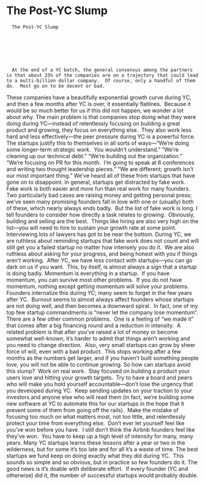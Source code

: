 # The Post-YC Slump


    
  
    

    
      The Post-YC Slump

      
    
  

  
    
      At the end of a YC batch, the general consensus among the partners is that about 25% of the companies are on a trajectory that could lead to a multi-billion dollar company.  Of course, only a handful of them do.  Most go on to be decent or bad.
These companies have a beautifully exponential growth curve during YC, and then a few months after YC is over, it essentially flatlines.  Because it would be so much better for us if this did not happen, we wonder a lot about why.
The main problem is that companies stop doing what they were doing during YC—instead of relentlessly focusing on building a great product and growing, they focus on everything else.  They also work less hard and less effectively—the peer pressure during YC is a powerful force.
The startups justify this to themselves in all sorts of ways—“We’re doing some longer-term strategic work.  You wouldn’t understand.” “We’re cleaning up our technical debt.” “We’re building out the organization.” “We’re focusing on PR for this month.  I’m going to speak at 6 conferences and writing two thought leadership pieces.” “We are different; growth isn’t our most important thing.” We’ve heard all of these from startups that have gone on to disappoint.
In general, startups get distracted by fake work.  Fake work is both easier and more fun than real work for many founders.  Two particularly bad cases are raising money and getting personal press; we’ve seen many promising founders fall in love with one or (usually) both of these, which nearly always ends badly.  But the list of fake work is long.
I tell founders to consider how directly a task relates to growing.  Obviously, building and selling are the best.  Things like hiring are also very high on the list—you will need to hire to sustain your growth rate at some point.  Interviewing lots of lawyers has got to be near the bottom.
During YC, we are ruthless about reminding startups that fake work does not count and will still get you a failed startup no matter how intensely you do it.  We are also ruthless about asking for your progress, and being honest with you if things aren’t working.  After YC, we have less contact with startups—you can go dark on us if you want.  This, by itself, is almost always a sign that a startup is doing badly.
Momentum is everything in a startup.  If you have momentum, you can survive most other problems.  If you do not have momentum, nothing except getting momentum will solve your problems.  Founders internalize this during YC; many seem to forget in the few years after YC.  Burnout seems to almost always affect founders whose startups are not doing well, and then becomes a downward spiral.  In fact, one of my top few startup commandments is “never let the company lose momentum”.
There are a few other common problems.  One is a feeling of “we made it” that comes after a big financing round and a reduction in intensity.  A related problem is that after you’ve raised a lot of money or become somewhat well-known, it’s harder to admit that things aren’t working and you need to change direction.  Also, very small startups can grow by sheer force of will, even with a bad product.  This stops working after a few months as the numbers get larger, and if you haven’t built something people love, you will not be able to continue growing.
So how can startups avoid this slump?  Work on real work.  Stay focused on building a product your users love and hitting your growth targets.  Try to have a board and peers who will make you hold yourself accountable—don’t lose the urgency that you developed during YC.  Keep sending updates on your traction to your investors and anyone else who will read them (in fact, we’re building some new software at YC to automate this for our startups in the hope that it prevent some of them from going off the rails).  Make the mistake of focusing too much on what matters most, not too little, and relentlessly protect your time from everything else.  Don’t ever let yourself feel like you’ve won before you have.  I still don’t think the Airbnb founders feel like they’ve won.  You have to keep up a high level of intensity for many, many years.
Many YC startups learns these lessons after a year or two in the wilderness, but for some it’s too late and for all it’s a waste of time.
The best startups we fund keep on doing exactly what they did during YC.  This sounds so simple and so obvious, but in practice so few founders do it.
The good news is it’s doable with deliberate effort.  If every founder (YC and otherwise) did it, the number of successful startups would probably double.
    
  


  
